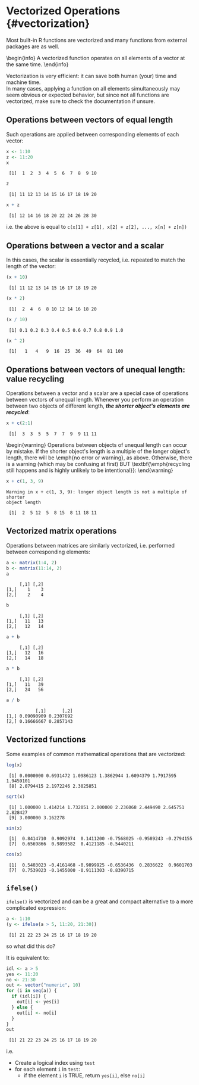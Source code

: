 # Vectorized Operations {#vectorization}



Most built-in R functions are vectorized and many functions from external packages are as well.

\begin{info}
A vectorized function operates on all elements of a vector at the same
time.
\end{info}

Vectorization is very efficient: it can save both human (your) time and machine time.  
In many cases, applying a function on all elements simultaneously may seem obvious or expected behavior, but since not all functions are vectorized, make sure to check the documentation if unsure.

## Operations between vectors of equal length

Such operations are applied between corresponding elements of each vector:


```r
x <- 1:10
z <- 11:20
x
```

```
 [1]  1  2  3  4  5  6  7  8  9 10
```

```r
z
```

```
 [1] 11 12 13 14 15 16 17 18 19 20
```

```r
x + z
```

```
 [1] 12 14 16 18 20 22 24 26 28 30
```
i.e. the above is equal to `c(x[1] + z[1], x[2] + z[2], ..., x[n] + z[n])`

## Operations between a vector and a scalar

In this cases, the scalar is essentially recycled, i.e. repeated to match the length of the vector:


```r
(x + 10)
```

```
 [1] 11 12 13 14 15 16 17 18 19 20
```

```r
(x * 2)
```

```
 [1]  2  4  6  8 10 12 14 16 18 20
```

```r
(x / 10)
```

```
 [1] 0.1 0.2 0.3 0.4 0.5 0.6 0.7 0.8 0.9 1.0
```

```r
(x ^ 2)
```

```
 [1]   1   4   9  16  25  36  49  64  81 100
```

## Operations between vectors of unequal length: **value recycling**

Operations between a vector and a scalar are a special case of operations between vectors of unequal length. Whenever you perform an operation between two objects of different length, ***the shorter object's elements are recycled***:


```r
x + c(2:1)
```

```
 [1]  3  3  5  5  7  7  9  9 11 11
```

\begin{warning}
Operations between objects of unequal length can occur by mistake. If
the shorter object's length is a multiple of the longer object's length,
there will be \emph{no error or warning}, as above. Otherwise, there is
a warning (which may be confusing at first) BUT \textbf{\emph{recycling
still happens and is highly unlikely to be intentional}}:
\end{warning}


```r
x + c(1, 3, 9)
```

```
Warning in x + c(1, 3, 9): longer object length is not a multiple of shorter
object length
```

```
 [1]  2  5 12  5  8 15  8 11 18 11
```

## Vectorized matrix operations

Operations between matrices are similarly vectorized, i.e. performed between corresponding elements:


```r
a <- matrix(1:4, 2)
b <- matrix(11:14, 2)
a
```

```
     [,1] [,2]
[1,]    1    3
[2,]    2    4
```

```r
b
```

```
     [,1] [,2]
[1,]   11   13
[2,]   12   14
```

```r
a + b
```

```
     [,1] [,2]
[1,]   12   16
[2,]   14   18
```

```r
a * b
```

```
     [,1] [,2]
[1,]   11   39
[2,]   24   56
```

```r
a / b
```

```
           [,1]      [,2]
[1,] 0.09090909 0.2307692
[2,] 0.16666667 0.2857143
```

## Vectorized functions

Some examples of common mathematical operations that are vectorized:


```r
log(x)
```

```
 [1] 0.0000000 0.6931472 1.0986123 1.3862944 1.6094379 1.7917595 1.9459101
 [8] 2.0794415 2.1972246 2.3025851
```

```r
sqrt(x)
```

```
 [1] 1.000000 1.414214 1.732051 2.000000 2.236068 2.449490 2.645751 2.828427
 [9] 3.000000 3.162278
```

```r
sin(x)
```

```
 [1]  0.8414710  0.9092974  0.1411200 -0.7568025 -0.9589243 -0.2794155
 [7]  0.6569866  0.9893582  0.4121185 -0.5440211
```

```r
cos(x)
```

```
 [1]  0.5403023 -0.4161468 -0.9899925 -0.6536436  0.2836622  0.9601703
 [7]  0.7539023 -0.1455000 -0.9111303 -0.8390715
```

## `ifelse()`

`ifelse()` is vectorized and can be a great and compact alternative to a more complicated expression:


```r
a <- 1:10
(y <- ifelse(a > 5, 11:20, 21:30))
```

```
 [1] 21 22 23 24 25 16 17 18 19 20
```

so what did this do?

It is equivalent to:


```r
idl <- a > 5
yes <- 11:20
no <- 21:30
out <- vector("numeric", 10)
for (i in seq(a)) {
  if (idl[i]) {
    out[i] <- yes[i]
  } else {
    out[i] <- no[i]
  }
}
out
```

```
 [1] 21 22 23 24 25 16 17 18 19 20
```
i.e.

* Create a logical index using `test`
* for each element `i` in `test`:
    * if the element `i` is TRUE, return `yes[i]`, else `no[i]`

